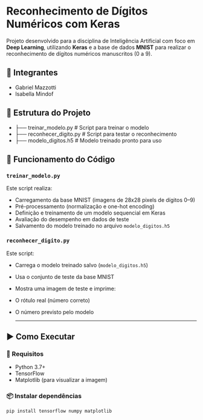 # Reconhecimento de Dígitos Numéricos com Keras

Projeto desenvolvido para a disciplina de Inteligência Artificial com foco em **Deep Learning**, utilizando **Keras** e a base de dados **MNIST** para realizar o reconhecimento de dígitos numéricos manuscritos (0 a 9).

## 👥 Integrantes
- Gabriel Mazzotti
- Isabella Mindof

## 📁 Estrutura do Projeto
- ├── treinar_modelo.py # Script para treinar o modelo
- ├── reconhecer_digito.py # Script para testar o reconhecimento
- ├── modelo_digitos.h5 # Modelo treinado pronto para uso

## 🧠 Funcionamento do Código

### `treinar_modelo.py`
Este script realiza:
- Carregamento da base MNIST (imagens de 28x28 pixels de dígitos 0–9)
- Pré-processamento (normalização e one-hot encoding)
- Definição e treinamento de um modelo sequencial em Keras
- Avaliação do desempenho em dados de teste
- Salvamento do modelo treinado no arquivo `modelo_digitos.h5`

### `reconhecer_digito.py`
Este script:
- Carrega o modelo treinado salvo (`modelo_digitos.h5`)
- Usa o conjunto de teste da base MNIST
- Mostra uma imagem de teste e imprime:
- O rótulo real (número correto)
- O número previsto pelo modelo
 
  ---

## ▶️ Como Executar

### 🔧 Requisitos

- Python 3.7+
- TensorFlow
- Matplotlib (para visualizar a imagem)

### 📦 Instalar dependências

```bash
pip install tensorflow numpy matplotlib

